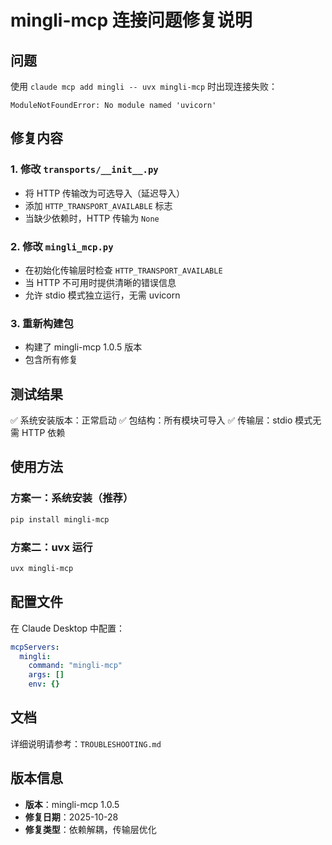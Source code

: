 # mingli-mcp 连接问题修复说明

## 问题

使用 `claude mcp add mingli -- uvx mingli-mcp` 时出现连接失败：
```
ModuleNotFoundError: No module named 'uvicorn'
```

## 修复内容

### 1. 修改 `transports/__init__.py`
- 将 HTTP 传输改为可选导入（延迟导入）
- 添加 `HTTP_TRANSPORT_AVAILABLE` 标志
- 当缺少依赖时，HTTP 传输为 `None`

### 2. 修改 `mingli_mcp.py`
- 在初始化传输层时检查 `HTTP_TRANSPORT_AVAILABLE`
- 当 HTTP 不可用时提供清晰的错误信息
- 允许 stdio 模式独立运行，无需 uvicorn

### 3. 重新构建包
- 构建了 mingli-mcp 1.0.5 版本
- 包含所有修复

## 测试结果

✅ 系统安装版本：正常启动
✅ 包结构：所有模块可导入
✅ 传输层：stdio 模式无需 HTTP 依赖

## 使用方法

### 方案一：系统安装（推荐）
```bash
pip install mingli-mcp
```

### 方案二：uvx 运行
```bash
uvx mingli-mcp
```

## 配置文件

在 Claude Desktop 中配置：

```yaml
mcpServers:
  mingli:
    command: "mingli-mcp"
    args: []
    env: {}
```

## 文档

详细说明请参考：`TROUBLESHOOTING.md`

## 版本信息

- **版本**：mingli-mcp 1.0.5
- **修复日期**：2025-10-28
- **修复类型**：依赖解耦，传输层优化